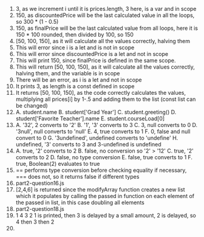 1. 3, as we increment i until it is prices.length, 3 here, is a var and in scope
2. 150, as discountedPrice will be the last calculated value in all the loops, so 300 * (1 - 0.5)
3. 150, as finalPrice will be the last calculated value from all loops, here it is 150 * 100 rounded, then divided by 100, so 150
4.  [50, 100, 150], as it will calculate all the values correctly, halving them
5.  This will error since i is a let and is not in scope
6.  This will error since discountedPrice is a let and not in scope
7.  This will print 150, since finalPrice is defined in the same scope.
8.  This will return [50, 100, 150], as it will calculate all the values correctly, halving them, and the variable is in scope
9.  There will be an error, as i is a let and not in scope
10. It prints 3, as length is a const defined in scope
11. It returns [50, 100, 150], as the code correctly calculates the values, multiplying all prices[i] by 1-.5 and adding them to the list (const list can be changed)
12. 
    A. student.name
    B. student['Grad Year']
    C. student.greeting()
    D. student['Favorite Teacher'].name
    E. student.courseLoad[0]
13. 
    A. '32', 2 converts to '2'
    B. '1', '3' converts to 3
    C. 3, null converts to 0
    D. '3null', null converts to 'null'
    E. 4, true converts to 1
    F. 0, false and null convert to 0
    G. '3undefined', undefined converts to 'undefine'
    H. undefined, '3' converts to 3 and 3-undefined is undefined
14. 
    A. true, '2' converts to 2
    B. false, no conversion so '2' > '12'
    C. true, '2' converts to 2
    D. false, no type conversion
    E. false, true converts to 1
    F. true, Boolean(2) evaluates to true
15. == performs type conversion before checking equality if necessary, === does not, so it returns false if different types
16. part2-question16.js
17. [2,4,6] is returned since the modifyArray function creates a new list which it populates by calling the passed in function on each element of the passed in list, in this case doubling all elements
18. part2-question18.js
19. 1
    4
    3
    2
    1 is printed, then 3 is delayed by a small amount, 2 is delayed, so 4 then 3 then 2
20.